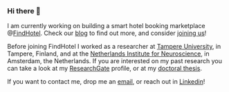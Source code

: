 ### Hi there 👋


I am currently working on building a smart hotel booking marketplace @[FindHotel]. Check our [blog] to find out more, and consider [joining us]! 

Before joining FindHotel I worked as a researcher at [Tampere University](https://www.tuni.fi/en/about-us/tampere-university), in Tampere, Finland, and at the [Netherlands Institute for Neuroscience](https://nin.nl/), in Amsterdam, the Netherlands. If you are interested on my past research you can take a look at my [ResearchGate] profile, or at my [doctoral thesis].

If you want to contact me, drop me an [email], or reach out in [Linkedin](https://www.linkedin.com/in/germangh)!

[FindHotel]: https://www.findhotel.net/
[joining us]: https://careers.findhotel.net/
[blog]: https://blog.findhotel.net/
[ResearchGate]: https://www.researchgate.net/profile/German_Gomez-Herrero
[doctoral thesis]: https://trepo.tuni.fi//handle/10024/115067
[email]: mailto:german@findhotel.net

<!--
**germangh/germangh** is a ✨ _special_ ✨ repository because its `README.md` (this file) appears on your GitHub profile.

Here are some ideas to get you started:

- 🔭 I’m currently working on ...
- 🌱 I’m currently learning ...
- 👯 I’m looking to collaborate on ...
- 🤔 I’m looking for help with ...
- 💬 Ask me about ...
- 📫 How to reach me: ...
- 😄 Pronouns: ...
- ⚡ Fun fact: ...
-->
